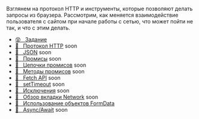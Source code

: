 Взглянем на протокол HTTP и инструменты, которые позволяют делать запросы из браузера. Рассмотрим, как меняется взаимодействие пользователя с сайтом при начале работы с сетью, что может пойти не так, и что с этим делать.

* [😵 &#160; Задание](./task.md)
* [📗 &#160; Протокол HTTP]() soon
* [📗 &#160; JSON]() soon
* [📗 &#160; Промисы]() soon
* [📗 &#160; Цепочки промисов]() soon
* [📗 &#160; Методы промисов]() soon
* [📗 &#160; Fetch API]() soon
* [🎥 &#160; setTimeout]() soon
* [🎥 &#160; Исключения]() soon
* [🎥 &#160; Обзор вкладки Network]() soon
* [📗 &#160; Использование объектов FormData](https://up.htmlacademy.ru/javascript/22/module/7/item/14)
* [📗 &#160; Async/Await]() soon

